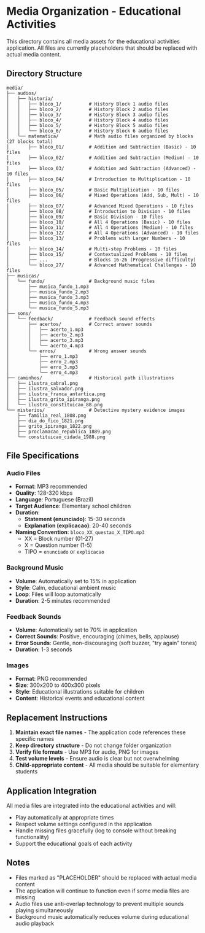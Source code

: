 # Media Organization - Educational Activities

This directory contains all media assets for the educational activities application. All files are currently placeholders that should be replaced with actual media content.

## Directory Structure

```
media/
├── audios/
│   ├── historia/
│   │   ├── bloco_1/          # History Block 1 audio files
│   │   ├── bloco_2/          # History Block 2 audio files
│   │   ├── bloco_3/          # History Block 3 audio files
│   │   ├── bloco_4/          # History Block 4 audio files
│   │   ├── bloco_5/          # History Block 5 audio files
│   │   └── bloco_6/          # History Block 6 audio files
│   └── matematica/           # Math audio files organized by blocks (27 blocks total)
│       ├── bloco_01/         # Addition and Subtraction (Basic) - 10 files
│       ├── bloco_02/         # Addition and Subtraction (Medium) - 10 files  
│       ├── bloco_03/         # Addition and Subtraction (Advanced) - 10 files
│       ├── bloco_04/         # Introduction to Multiplication - 10 files
│       ├── bloco_05/         # Basic Multiplication - 10 files
│       ├── bloco_06/         # Mixed Operations (Add, Sub, Mult) - 10 files
│       ├── bloco_07/         # Advanced Mixed Operations - 10 files
│       ├── bloco_08/         # Introduction to Division - 10 files
│       ├── bloco_09/         # Basic Division - 10 files
│       ├── bloco_10/         # All 4 Operations (Basic) - 10 files
│       ├── bloco_11/         # All 4 Operations (Medium) - 10 files
│       ├── bloco_12/         # All 4 Operations (Advanced) - 10 files
│       ├── bloco_13/         # Problems with Larger Numbers - 10 files
│       ├── bloco_14/         # Multi-step Problems - 10 files
│       ├── bloco_15/         # Contextualized Problems - 10 files
│       ├── ...               # Blocks 16-26 (Progressive difficulty)
│       └── bloco_27/         # Advanced Mathematical Challenges - 10 files
├── musicas/
│   └── fundo/                # Background music files
│       ├── musica_fundo_1.mp3
│       ├── musica_fundo_2.mp3
│       ├── musica_fundo_3.mp3
│       ├── musica_fundo_4.mp3
│       └── musica_fundo_5.mp3
├── sons/
│   └── feedback/             # Feedback sound effects
│       ├── acertos/          # Correct answer sounds
│       │   ├── acerto_1.mp3
│       │   ├── acerto_2.mp3
│       │   ├── acerto_3.mp3
│       │   └── acerto_4.mp3
│       └── erros/            # Wrong answer sounds
│           ├── erro_1.mp3
│           ├── erro_2.mp3
│           ├── erro_3.mp3
│           └── erro_4.mp3
├── caminhos/                 # Historical path illustrations
│   ├── ilustra_cabral.png
│   ├── ilustra_salvador.png
│   ├── ilustra_franca_antartica.png
│   ├── ilustra_grito_ipiranga.png
│   └── ilustra_constituicao_88.png
└── misterios/                # Detective mystery evidence images
    ├── familia_real_1808.png
    ├── dia_do_fico_1821.png
    ├── grito_ipiranga_1822.png
    ├── proclamacao_republica_1889.png
    └── constituicao_cidada_1988.png
```

## File Specifications

### Audio Files
- **Format**: MP3 recommended
- **Quality**: 128-320 kbps
- **Language**: Portuguese (Brazil)
- **Target Audience**: Elementary school children
- **Duration**: 
  - **Statement (enunciado)**: 15-30 seconds
  - **Explanation (explicacao)**: 20-40 seconds
- **Naming Convention**: `bloco_XX_questao_X_TIPO.mp3`
  - XX = Block number (01-27)
  - X = Question number (1-5)
  - TIPO = `enunciado` or `explicacao`

### Background Music
- **Volume**: Automatically set to 15% in application
- **Style**: Calm, educational ambient music
- **Loop**: Files will loop automatically
- **Duration**: 2-5 minutes recommended

### Feedback Sounds
- **Volume**: Automatically set to 70% in application
- **Correct Sounds**: Positive, encouraging (chimes, bells, applause)
- **Error Sounds**: Gentle, non-discouraging (soft buzzer, "try again" tones)
- **Duration**: 1-3 seconds

### Images
- **Format**: PNG recommended
- **Size**: 300x200 to 400x300 pixels
- **Style**: Educational illustrations suitable for children
- **Content**: Historical events and educational content

## Replacement Instructions

1. **Maintain exact file names** - The application code references these specific names
2. **Keep directory structure** - Do not change folder organization
3. **Verify file formats** - Use MP3 for audio, PNG for images
4. **Test volume levels** - Ensure audio is clear but not overwhelming
5. **Child-appropriate content** - All media should be suitable for elementary students

## Application Integration

All media files are integrated into the educational activities and will:
- Play automatically at appropriate times
- Respect volume settings configured in the application
- Handle missing files gracefully (log to console without breaking functionality)
- Support the educational goals of each activity

## Notes

- Files marked as "PLACEHOLDER" should be replaced with actual media content
- The application will continue to function even if some media files are missing
- Audio files use anti-overlap technology to prevent multiple sounds playing simultaneously
- Background music automatically reduces volume during educational audio playback